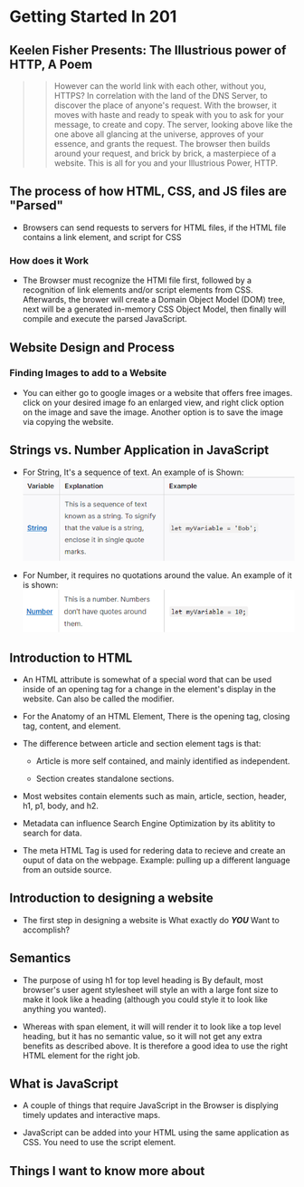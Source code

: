 # Getting Started In 201

## Keelen Fisher Presents: The Illustrious power of HTTP, A Poem

>> However can the world link with each other, without you, HTTPS? In correlation with the land of the DNS Server, to discover the place of anyone's request. With the browser, it moves with haste and ready to speak with you to ask for your message, to create and copy. The server, looking above like the one above all glancing at the universe, approves of your essence, and grants the request. The browser then builds around your request, and brick by brick, a masterpiece of a website. This is all for you and your Illustrious Power, HTTP.

## The process of how HTML, CSS, and JS files are "Parsed"

- Browsers can send requests to servers for HTML files, if the HTML file contains a link element, and script for CSS

### How does it Work

- The Browser must recognize the HTMl file first, followed by a recognition of link elements and/or script elements from CSS. Afterwards, the brower will create a Domain Object Model (DOM) tree, next will be a generated in-memory CSS Object Model, then finally will compile and execute the parsed JavaScript.

## Website Design and Process

### Finding Images to add to a Website

- You can either go to google images or a website that offers free images. click on your desired image fo an enlarged view, and right click option on the image and save the image. Another option is to save the image via copying the website.

## Strings vs. Number Application in JavaScript

- For String, It's a sequence of text. An example of is Shown: ![String](String%20vs.%20Number%20in%20JS%20String%20.png)

- For Number, it requires no quotations around the value. An example of it is shown: ![Number](String%20vs.%20Number%20in%20JS%20Number.png)

## Introduction to HTML

- An HTML attribute is somewhat of a special word that can be used inside of an opening tag for a change in the element's display in the website. Can also be called the modifier.

- For the Anatomy of an HTML Element, There is the opening tag, closing tag, content, and element.

- The difference between article and section element tags is that:

    - Article is more self contained, and mainly identified as independent.

    - Section creates standalone sections.

- Most websites contain elements such as main, article, section, header, h1, p1, body, and h2.

- Metadata can influence Search Engine Optimization by its ablitity to search for data.

- The meta HTML Tag is used for redering data to recieve and create an ouput of data on the webpage. Example: pulling up a different language from an outside source.

## Introduction to designing a website

- The first step in designing a website is What exactly do ***YOU*** Want to accomplish?

## Semantics

- The purpose of using h1 for top level heading is By default, most browser's user agent stylesheet will style an with a large font size to make it look like a heading (although you could style it to look like anything you wanted).

- Whereas with span element, it will will render it to look like a top level heading, but it has no semantic value, so it will not get any extra benefits as described above. It is therefore a good idea to use the right HTML element for the right job.

## What is JavaScript

- A couple of things that require JavaScript in the Browser is displying timely updates and interactive maps.

- JavaScript can be added into your HTML using the same application as CSS. You need to use the script element.

## Things I want to know more about
